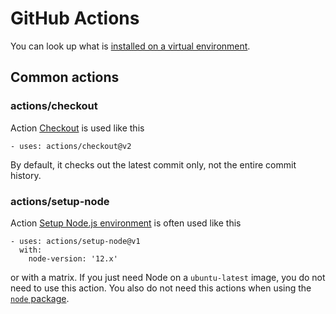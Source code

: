 # GitHub Actions

You can look up what is
[installed on a virtual environment](https://help.github.com/en/actions/reference/software-installed-on-github-hosted-runners).

## Common actions

### actions/checkout

Action [Checkout](https://github.com/marketplace/actions/checkout) is used like
this

    - uses: actions/checkout@v2

By default, it checks out the latest commit only, not the entire commit history.

### actions/setup-node

Action
[Setup Node.js environment](https://github.com/marketplace/actions/setup-node-js-environment)
is often used like this

    - uses: actions/setup-node@v1
      with:
        node-version: '12.x'

or with a matrix. If you just need Node on a `ubuntu-latest` image, you do not
need to use this action. You also do not need this actions when using the
[`node` package](https://jxwty.sse.codesandbox.io/notes/devtools/installing-node).
